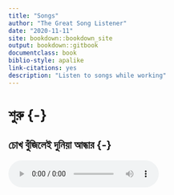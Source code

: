 ```yaml
--- 
title: "Songs"
author: "The Great Song Listener"
date: "2020-11-11"
site: bookdown::bookdown_site
output: bookdown::gitbook
documentclass: book
biblio-style: apalike
link-citations: yes
description: "Listen to songs while working"
---
```


# শুরু {-}

## চোখ বুঁজিলেই দুনিয়া আন্ধার {-}

<audio controls autoplay loop>
<source src="https://github.com/mahmudstat/music/raw/main/sample/cokh_bujunle.mp3"/>
</audio>


